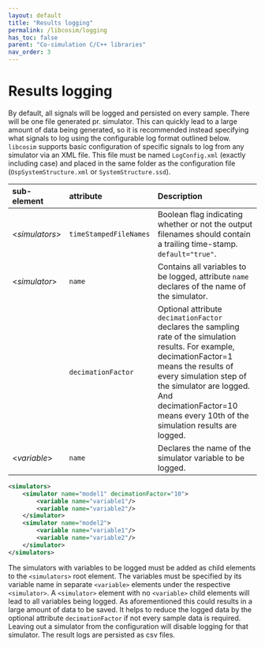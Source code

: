 ```yaml
---
layout: default
title: "Results logging"
permalink: /libcosim/logging
has_toc: false
parent: "Co-simulation C/C++ libraries"
nav_order: 3
---
```

# Results logging

By default, all signals will be logged and persisted on every sample. There will be one file generated pr. simulator. This can quickly lead to a large
amount of data being generated, so it is recommended instead specifying what signals to log using the configurable log format outlined below.
`libcosim` supports basic configuration of specific signals to log from any simulator via an XML file. This file must be named `LogConfig.xml` (exactly
including case) and placed in the same folder as the configuration file (`OspSystemStructure.xml` or `SystemStructure.ssd`). 

| sub-element     | attribute | Description                                                                                                                              |
| :--------------- | :------------| :-------------------------------------------------------------------------------------------------------------------------------------- |
| <*simulators*>         | `timeStampedFileNames` | Boolean flag indicating whether or not the output filenames should contain a trailing time-stamp. `default="true"`.
| <*simulator*>          | `name`  | Contains all variables to be logged, attribute `name` declares of the name of the simulator.
|         | `decimationFactor`  | Optional attribute `decimationFactor` declares the sampling rate of the simulation results. For example, decimationFactor=1 means the results of every simulation step of the simulator are logged. And decimationFactor=10 means every 10th of the simulation results are logged. |
| <*variable*>        | `name` | Declares the name of the simulator variable to be logged.

```xml
<simulators>
    <simulator name="model1" decimationFactor="10">
        <variable name="variable1"/>
        <variable name="variable2"/>
    </simulator>
    <simulator name="model2">
        <variable name="variable1"/>
        <variable name="variable2"/>
    </simulator>
</simulators>
```

The simulators with variables to be logged must be added as child elements to the `<simulators>` root element. 
The variables must be specified by its variable name in separate `<variable>` elements under the respective `<simulator>`. 
A `<simulator>` element with no `<variable>` child elements will lead to all variables being logged.
As aforementioned this could results in a large amount of data to be saved. 
It helps to reduce the logged data by the optional attribute `decimationFactor` if not every sample data is required. 
Leaving out a simulator from the configuration will disable logging for that simulator. 
The result logs are persisted as csv files.

